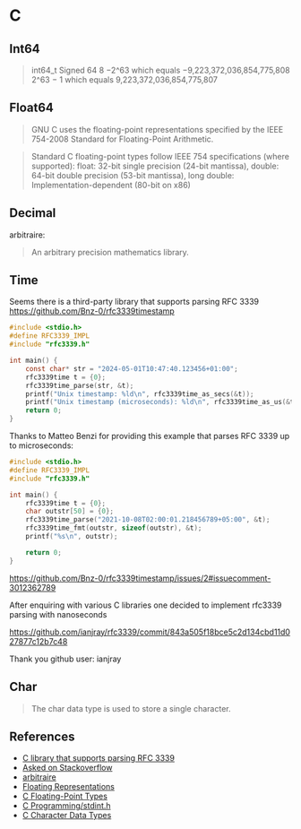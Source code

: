 # C

## Int64

> int64_t	Signed	64	8	−2^63 which equals −9,223,372,036,854,775,808	2^63 − 1 which equals 9,223,372,036,854,775,807

## Float64

> GNU C uses the floating-point representations specified by the IEEE 754-2008 Standard for Floating-Point Arithmetic.

> Standard C floating-point types follow IEEE 754 specifications (where supported): float: 32-bit single precision (24-bit mantissa), double: 64-bit double precision (53-bit mantissa),  long double: Implementation-dependent (80-bit on x86)

## Decimal

arbitraire:

> An arbitrary precision mathematics library. 

## Time

Seems there is a third-party library that supports parsing RFC 3339
https://github.com/Bnz-0/rfc3339timestamp

```c
#include <stdio.h>
#define RFC3339_IMPL
#include "rfc3339.h"

int main() {
	const char* str = "2024-05-01T10:47:40.123456+01:00";
	rfc3339time t = {0};
	rfc3339time_parse(str, &t);
	printf("Unix timestamp: %ld\n", rfc3339time_as_secs(&t));
	printf("Unix timestamp (microseconds): %ld\n", rfc3339time_as_us(&t));
	return 0;
}
```

Thanks to Matteo Benzi for providing this example that parses RFC 3339 up to microseconds:

```c
#include <stdio.h>
#define RFC3339_IMPL
#include "rfc3339.h"

int main() {
    rfc3339time t = {0};
    char outstr[50] = {0};
    rfc3339time_parse("2021-10-08T02:00:01.218456789+05:00", &t);
    rfc3339time_fmt(outstr, sizeof(outstr), &t);
    printf("%s\n", outstr);

    return 0;
}
```

https://github.com/Bnz-0/rfc3339timestamp/issues/2#issuecomment-3012362789

After enquiring with various C libraries one decided to implement rfc3339 parsing with nanoseconds

https://github.com/ianjray/rfc3339/commit/843a505f18bce5c2d134cbd11d027877c12b7c48

Thank you github user: ianjray

## Char

> The char data type is used to store a single character.

## References

* [C library that supports parsing RFC 3339](https://github.com/Bnz-0/rfc3339timestamp/issues/2)
* [Asked on Stackoverflow](https://stackoverflow.com/questions/79680826/is-there-a-library-to-parse-time-rfc-3339-in-pure-c?noredirect=1#comment140544984_79680826)
* [arbitraire](https://github.com/hlibc/arbitraire)
* [Floating Representations](https://www.gnu.org/software/c-intro-and-ref/manual/html_node/Floating-Representations.html)
* [C Floating-Point Types](https://www.zetcode.com/clang/float-type/)
* [C Programming/stdint.h](https://en.wikibooks.org/wiki/C_Programming/stdint.h)
* [C Character Data Types](https://www.w3schools.com/c/c_data_types_characters.php)